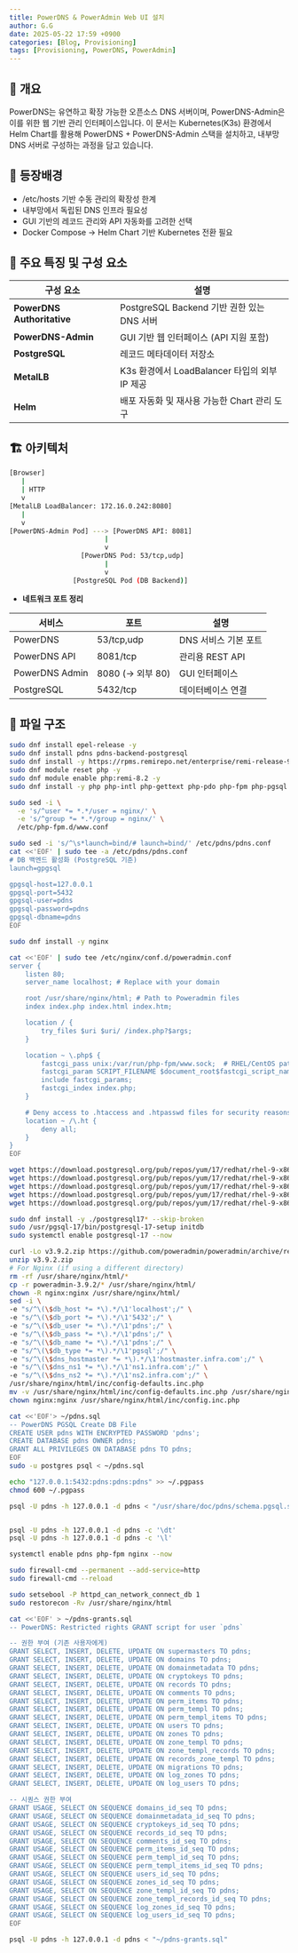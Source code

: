 ```yaml
---
title: PowerDNS & PowerAdmin Web UI 설치
author: G.G
date: 2025-05-22 17:59 +0900
categories: [Blog, Provisioning]
tags: [Provisioning, PowerDNS, PowerAdmin]
---
```


## 📘 개요
PowerDNS는 유연하고 확장 가능한 오픈소스 DNS 서버이며, PowerDNS-Admin은 이를 위한 웹 기반 관리 인터페이스입니다.
이 문서는 Kubernetes(K3s) 환경에서 Helm Chart를 활용해 PowerDNS + PowerDNS-Admin 스택을 설치하고,
내부망 DNS 서버로 구성하는 과정을 담고 있습니다.

## 🧭 등장배경
- /etc/hosts 기반 수동 관리의 확장성 한계
- 내부망에서 독립된 DNS 인프라 필요성
- GUI 기반의 레코드 관리와 API 자동화를 고려한 선택
- Docker Compose → Helm Chart 기반 Kubernetes 전환 필요

## 🧩 주요 특징 및 구성 요소

| 구성 요소                      | 설명                                 |
| -------------------------- | ---------------------------------- |
| **PowerDNS Authoritative** | PostgreSQL Backend 기반 권한 있는 DNS 서버 |
| **PowerDNS-Admin**         | GUI 기반 웹 인터페이스 (API 지원 포함)         |
| **PostgreSQL**             | 레코드 메타데이터 저장소                      |
| **MetalLB**                | K3s 환경에서 LoadBalancer 타입의 외부 IP 제공 |
| **Helm**                   | 배포 자동화 및 재사용 가능한 Chart 관리 도구       |

## 🏗️ 아키텍처

```bash
[Browser]
   |
   | HTTP
   v
[MetalLB LoadBalancer: 172.16.0.242:8080]
   |
   v
[PowerDNS-Admin Pod] ---> [PowerDNS API: 8081]
                        |
                        v
                  [PowerDNS Pod: 53/tcp,udp]
                        |
                        v
                [PostgreSQL Pod (DB Backend)]
```

- **네트워크 포트 정리**

| 서비스            | 포트             | 설명            |
| -------------- | -------------- | ------------- |
| PowerDNS       | 53/tcp,udp     | DNS 서비스 기본 포트 |
| PowerDNS API   | 8081/tcp       | 관리용 REST API  |
| PowerDNS Admin | 8080 (→ 외부 80) | GUI 인터페이스     |
| PostgreSQL     | 5432/tcp       | 데이터베이스 연결     |

## 📁 파일 구조

```bash
sudo dnf install epel-release -y
sudo dnf install pdns pdns-backend-postgresql
sudo dnf install -y https://rpms.remirepo.net/enterprise/remi-release-9.rpm
sudo dnf module reset php -y
sudo dnf module enable php:remi-8.2 -y
sudo dnf install -y php php-intl php-gettext php-pdo php-fpm php-pgsql

sudo sed -i \
  -e 's/^user *= *.*/user = nginx/' \
  -e 's/^group *= *.*/group = nginx/' \
  /etc/php-fpm.d/www.conf

sudo sed -i 's/^\s*launch=bind/# launch=bind/' /etc/pdns/pdns.conf
cat <<'EOF' | sudo tee -a /etc/pdns/pdns.conf
# DB 백엔드 활성화 (PostgreSQL 기준)
launch=gpgsql

gpgsql-host=127.0.0.1
gpgsql-port=5432
gpgsql-user=pdns
gpgsql-password=pdns
gpgsql-dbname=pdns
EOF

sudo dnf install -y nginx

cat <<'EOF' | sudo tee /etc/nginx/conf.d/poweradmin.conf
server {
    listen 80;
    server_name localhost; # Replace with your domain

    root /usr/share/nginx/html; # Path to Poweradmin files
    index index.php index.html index.htm;

    location / {
        try_files $uri $uri/ /index.php?$args;
    }

    location ~ \.php$ {
        fastcgi_pass unix:/var/run/php-fpm/www.sock;  # RHEL/CentOS path
        fastcgi_param SCRIPT_FILENAME $document_root$fastcgi_script_name;
        include fastcgi_params;
        fastcgi_index index.php;
    }

    # Deny access to .htaccess and .htpasswd files for security reasons
    location ~ /\.ht {
        deny all;
    }
}
EOF

wget https://download.postgresql.org/pub/repos/yum/17/redhat/rhel-9-x86_64/postgresql17-17.5-2PGDG.rhel9.x86_64.rpm
wget https://download.postgresql.org/pub/repos/yum/17/redhat/rhel-9-x86_64/postgresql17-libs-17.5-2PGDG.rhel9.x86_64.rpm
wget https://download.postgresql.org/pub/repos/yum/17/redhat/rhel-9-x86_64/postgresql17-server-17.5-2PGDG.rhel9.x86_64.rpm
wget https://download.postgresql.org/pub/repos/yum/17/redhat/rhel-9-x86_64/postgresql17-contrib-17.5-2PGDG.rhel9.x86_64.rpm
wget https://download.postgresql.org/pub/repos/yum/17/redhat/rhel-9-x86_64/postgresql17-devel-17.5-2PGDG.rhel9.x86_64.rpm

sudo dnf install -y ./postgresql17* --skip-broken
sudo /usr/pgsql-17/bin/postgresql-17-setup initdb
sudo systemctl enable postgresql-17 --now

curl -Lo v3.9.2.zip https://github.com/poweradmin/poweradmin/archive/refs/tags/v3.9.2.zip
unzip v3.9.2.zip
# For Nginx (if using a different directory)
rm -rf /usr/share/nginx/html/*
cp -r poweradmin-3.9.2/* /usr/share/nginx/html/
chown -R nginx:nginx /usr/share/nginx/html/
sed -i \
-e "s/^\(\$db_host *= *\).*/\1'localhost';/" \
-e "s/^\(\$db_port *= *\).*/\1'5432';/" \
-e "s/^\(\$db_user *= *\).*/\1'pdns';/" \
-e "s/^\(\$db_pass *= *\).*/\1'pdns';/" \
-e "s/^\(\$db_name *= *\).*/\1'pdns';/" \
-e "s/^\(\$db_type *= *\).*/\1'pgsql';/" \
-e "s/^\(\$dns_hostmaster *= *\).*/\1'hostmaster.infra.com';/" \
-e "s/^\(\$dns_ns1 *= *\).*/\1'ns1.infra.com';/" \
-e "s/^\(\$dns_ns2 *= *\).*/\1'ns2.infra.com';/" \
/usr/share/nginx/html/inc/config-defaults.inc.php
mv -v /usr/share/nginx/html/inc/config-defaults.inc.php /usr/share/nginx/html/inc/config.inc.php
chown nginx:nginx /usr/share/nginx/html/inc/config.inc.php

cat <<'EOF'> ~/pdns.sql
-- PowerDNS PGSQL Create DB File
CREATE USER pdns WITH ENCRYPTED PASSWORD 'pdns';
CREATE DATABASE pdns OWNER pdns;
GRANT ALL PRIVILEGES ON DATABASE pdns TO pdns;
EOF
sudo -u postgres psql < ~/pdns.sql

echo "127.0.0.1:5432:pdns:pdns:pdns" >> ~/.pgpass
chmod 600 ~/.pgpass

psql -U pdns -h 127.0.0.1 -d pdns < "/usr/share/doc/pdns/schema.pgsql.sql"


psql -U pdns -h 127.0.0.1 -d pdns -c '\dt'
psql -U pdns -h 127.0.0.1 -d pdns -c '\l'

systemctl enable pdns php-fpm nginx --now

sudo firewall-cmd --permanent --add-service=http
sudo firewall-cmd --reload

sudo setsebool -P httpd_can_network_connect_db 1
sudo restorecon -Rv /usr/share/nginx/html

cat <<'EOF' > ~/pdns-grants.sql
-- PowerDNS: Restricted rights GRANT script for user `pdns`

-- 권한 부여 (기존 사용자에게)
GRANT SELECT, INSERT, DELETE, UPDATE ON supermasters TO pdns;
GRANT SELECT, INSERT, DELETE, UPDATE ON domains TO pdns;
GRANT SELECT, INSERT, DELETE, UPDATE ON domainmetadata TO pdns;
GRANT SELECT, INSERT, DELETE, UPDATE ON cryptokeys TO pdns;
GRANT SELECT, INSERT, DELETE, UPDATE ON records TO pdns;
GRANT SELECT, INSERT, DELETE, UPDATE ON comments TO pdns;
GRANT SELECT, INSERT, DELETE, UPDATE ON perm_items TO pdns;
GRANT SELECT, INSERT, DELETE, UPDATE ON perm_templ TO pdns;
GRANT SELECT, INSERT, DELETE, UPDATE ON perm_templ_items TO pdns;
GRANT SELECT, INSERT, DELETE, UPDATE ON users TO pdns;
GRANT SELECT, INSERT, DELETE, UPDATE ON zones TO pdns;
GRANT SELECT, INSERT, DELETE, UPDATE ON zone_templ TO pdns;
GRANT SELECT, INSERT, DELETE, UPDATE ON zone_templ_records TO pdns;
GRANT SELECT, INSERT, DELETE, UPDATE ON records_zone_templ TO pdns;
GRANT SELECT, INSERT, DELETE, UPDATE ON migrations TO pdns;
GRANT SELECT, INSERT, DELETE, UPDATE ON log_zones TO pdns;
GRANT SELECT, INSERT, DELETE, UPDATE ON log_users TO pdns;

-- 시퀀스 권한 부여
GRANT USAGE, SELECT ON SEQUENCE domains_id_seq TO pdns;
GRANT USAGE, SELECT ON SEQUENCE domainmetadata_id_seq TO pdns;
GRANT USAGE, SELECT ON SEQUENCE cryptokeys_id_seq TO pdns;
GRANT USAGE, SELECT ON SEQUENCE records_id_seq TO pdns;
GRANT USAGE, SELECT ON SEQUENCE comments_id_seq TO pdns;
GRANT USAGE, SELECT ON SEQUENCE perm_items_id_seq TO pdns;
GRANT USAGE, SELECT ON SEQUENCE perm_templ_id_seq TO pdns;
GRANT USAGE, SELECT ON SEQUENCE perm_templ_items_id_seq TO pdns;
GRANT USAGE, SELECT ON SEQUENCE users_id_seq TO pdns;
GRANT USAGE, SELECT ON SEQUENCE zones_id_seq TO pdns;
GRANT USAGE, SELECT ON SEQUENCE zone_templ_id_seq TO pdns;
GRANT USAGE, SELECT ON SEQUENCE zone_templ_records_id_seq TO pdns;
GRANT USAGE, SELECT ON SEQUENCE log_zones_id_seq TO pdns;
GRANT USAGE, SELECT ON SEQUENCE log_users_id_seq TO pdns;
EOF

psql -U pdns -h 127.0.0.1 -d pdns < "~/pdns-grants.sql"
```

